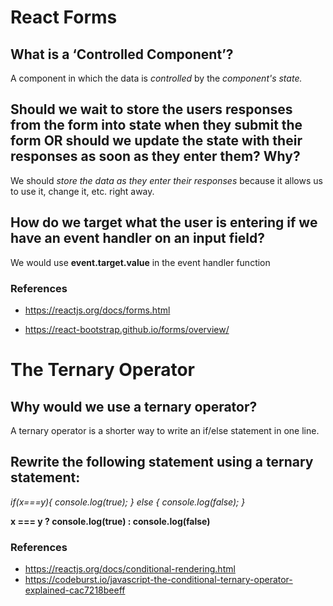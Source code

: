 # React Forms

## What is a ‘Controlled Component’?

A component in which the data is *controlled* by the *component's state.*

## Should we wait to store the users responses from the form into state when they submit the form OR should we update the state with their responses as soon as they enter them? Why?

We should *store the data as they enter their responses* because it allows us to use it, change it, etc. right away.

## How do we target what the user is entering if we have an event handler on an input field?

We would use **event.target.value** in the event handler function

### References

* <https://reactjs.org/docs/forms.html>

* <https://react-bootstrap.github.io/forms/overview/>

# The Ternary Operator

## Why would we use a ternary operator?

A ternary operator is a shorter way to write an if/else statement in one line. 

## Rewrite the following statement using a ternary statement:

*if(x===y){
  console.log(true);
} else {
  console.log(false);
}*

**x === y ? console.log(true) : console.log(false)**

### References
* <https://reactjs.org/docs/conditional-rendering.html>
* <https://codeburst.io/javascript-the-conditional-ternary-operator-explained-cac7218beeff>
